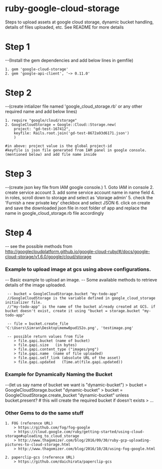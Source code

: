# ruby-google-cloud-storage
Steps to upload assets at google cloud storage, dynamic bucket handling, details of files uploaded, etc. See README for more details


# Step 1 
--(Install the gem dependencies and add below lines in gemfile)
	
	1. gem 'google-cloud-storage'
	2. gem 'google-api-client', '~> 0.11.0'

# Step 2 
--(create intializer file named 'google_cloud_storage.rb' or any other required name and add below lines)
	
	1. require "google/cloud/storage"
	2. GoogleCloudStorage = Google::Cloud::Storage.new(
	   	project: "gd-test-167412",
	 	keyfile: Rails.root.join('gd-test-8672a93d6171.json')
	    )

	#in above: project value is the global project-id 
	#keyfile is json file generated from IAM panel in google console. (mentioned below) and add file name inside

# Step 3 
--(create json key file from IAM google console.)
	1. Goto IAM in console
	2. create service account
	3. add some service account name in name field
	4. in roles, scroll down to storage and select as 'storage admin'
	5. check the 'Furnish a new private key' checkbox and select JSON
	6. click on create and save the downloaded json file in root folder of app and replace the name in google_cloud_storage.rb file accordingly

# Step 4
-- see the possible methods from http://googlecloudplatform.github.io/google-cloud-ruby/#/docs/google-cloud-storage/v1.6.0/google/cloud/storage

### Example to upload image at gcs using above configurations.
-- Basic example to upload an image. 
-- Some available methods to retrieve details of the image uploaded.

	 -- bucket = GoogleCloudStorage.bucket "my-todo-app" 
	 //GoogleCloudStorage is the variable defined in google_cloud_storage initializer file.
	 //"my-todo-app" is the name of the bucket already created at GCS. if bucket doesn't exist, create it using "bucket = storage.bucket "my-todo-app"

	 -- file = bucket.create_file 'C:\Users\Simran\Desktop\memw0pud152o.png', 'testimage.png'

	 -- possible return values from file
	 	> file.gapi.bucket (name of bucket)
		> file.gapi.size   (in bytes)
		> file.gapi.content_type ("images/png")
		> file.gapi.name  (name of file uploaded)
		> file.gapi.self_link (absolute URL of the asset)
		> file.gapi.updated   (Time.at(file.gapi.updated))


### Example for Dynamically Naming the Bucket 
--(let us say name of bucket we want is "dynamic-bucket")
	> bucket = GoogleCloudStorage.bucket "dynamic-bucket"
	> bucket = GoogleCloudStorage.create_bucket "dynamic-bucket" unless bucket.present? # this will create the required bucket if doesn't exists
	> ...


### Other Gems to do the same stuff
	1. FOG (reference URL)
		> https://github.com/fog/fog-google
		> https://cloud.google.com/ruby/getting-started/using-cloud-storage#uploading_to_cloud_storage
		> http://www.thagomizer.com/blog/2016/09/30/ruby-gcp-uploading-pictures-to-cloud-storage.html
		> http://www.thagomizer.com/blog/2016/10/28/using-fog-google.html

	2. paperclip-gcs (reference URL)
		> https://github.com/daichirata/paperclip-gcs
